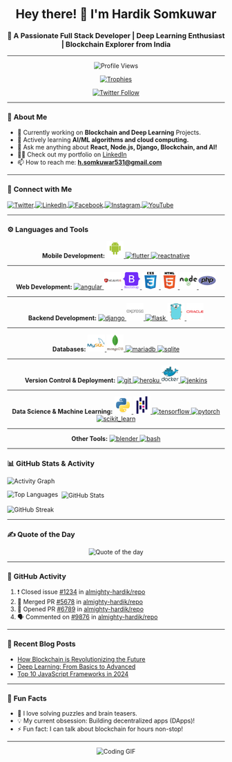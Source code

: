 <h1 align="center">Hey there! 👋 I'm Hardik Somkuwar</h1>
<h3 align="center">🚀 A Passionate Full Stack Developer | Deep Learning Enthusiast | Blockchain Explorer from India</h3>

---

<p align="center">
  <img src="https://komarev.com/ghpvc/?username=almighty-hardik&label=Profile%20views&color=0e75b6&style=flat" alt="Profile Views" />
</p>

<p align="center">
  <a href="https://github.com/ryo-ma/github-profile-trophy">
    <img src="https://github-profile-trophy.vercel.app/?username=almighty-hardik&theme=dracula&row=1&column=6" alt="Trophies" />
  </a>
</p>

<p align="center">
  <a href="https://twitter.com/hardiksomkuwar" target="blank">
    <img src="https://img.shields.io/twitter/follow/hardiksomkuwar?logo=twitter&style=for-the-badge" alt="Twitter Follow" />
  </a>
</p>

---

### 🌟 **About Me**

- 💼 Currently working on **Blockchain and Deep Learning** Projects.
- 🌱 Actively learning **AI/ML algorithms and cloud computing.**
- 💬 Ask me anything about **React, Node.js, Django, Blockchain, and AI!**
- 👨‍💻 Check out my portfolio on [LinkedIn](https://www.linkedin.com/in/hardik-somkuwar-761aa921b/)
- 📫 How to reach me: **h.somkuwar531@gmail.com**

---

### 🔗 **Connect with Me**
<p align="left">
  <a href="https://twitter.com/hardiksomkuwar" target="blank">
    <img align="center" src="https://raw.githubusercontent.com/rahuldkjain/github-profile-readme-generator/master/src/images/icons/Social/twitter.svg" alt="Twitter" height="30" width="40" />
  </a>
  <a href="https://linkedin.com/in/hardik-somkuwar-761aa921b" target="blank">
    <img align="center" src="https://raw.githubusercontent.com/rahuldkjain/github-profile-readme-generator/master/src/images/icons/Social/linked-in-alt.svg" alt="LinkedIn" height="30" width="40" />
  </a>
  <a href="https://fb.com/hardik somkuwar" target="blank">
    <img align="center" src="https://raw.githubusercontent.com/rahuldkjain/github-profile-readme-generator/master/src/images/icons/Social/facebook.svg" alt="Facebook" height="30" width="40" />
  </a>
  <a href="https://instagram.com/hardik_somkuwar" target="blank">
    <img align="center" src="https://raw.githubusercontent.com/rahuldkjain/github-profile-readme-generator/master/src/images/icons/Social/instagram.svg" alt="Instagram" height="30" width="40" />
  </a>
  <a href="https://www.youtube.com/c/hardik somkuwar" target="blank">
    <img align="center" src="https://raw.githubusercontent.com/rahuldkjain/github-profile-readme-generator/master/src/images/icons/Social/youtube.svg" alt="YouTube" height="30" width="40" />
  </a>
</p>

---

### ⚙️ **Languages and Tools** 
<p align="center"> 
    <!-- Mobile Development -->
    <strong>Mobile Development:</strong> 
    <a href="https://developer.android.com" target="_blank" rel="noreferrer"> 
        <img src="https://raw.githubusercontent.com/devicons/devicon/master/icons/android/android-original-wordmark.svg" alt="android" width="40" height="40"/> 
    </a> 
    <a href="https://flutter.dev" target="_blank" rel="noreferrer"> 
        <img src="https://www.vectorlogo.zone/logos/flutterio/flutterio-icon.svg" alt="flutter" width="40" height="40"/> 
    </a> 
    <a href="https://reactnative.dev/" target="_blank" rel="noreferrer"> 
        <img src="https://reactnative.dev/img/header_logo.svg" alt="reactnative" width="40" height="40"/> 
    </a> 
</p>

<hr>

<p align="center"> 
    <!-- Web Development -->
    <strong>Web Development:</strong> 
    <a href="https://angular.io" target="_blank" rel="noreferrer"> 
        <img src="https://angular.io/assets/images/logos/angular/angular.svg" alt="angular" width="40" height="40"/> 
    </a> 
    <a href="https://angular.io" target="_blank" rel="noreferrer"> 
        <img src="https://raw.githubusercontent.com/devicons/devicon/master/icons/angularjs/angularjs-original-wordmark.svg" alt="angularjs" width="40" height="40"/> 
    </a> 
    <a href="https://getbootstrap.com" target="_blank" rel="noreferrer"> 
        <img src="https://raw.githubusercontent.com/devicons/devicon/master/icons/bootstrap/bootstrap-plain-wordmark.svg" alt="bootstrap" width="40" height="40"/> 
    </a> 
    <a href="https://www.w3schools.com/css/" target="_blank" rel="noreferrer"> 
        <img src="https://raw.githubusercontent.com/devicons/devicon/master/icons/css3/css3-original-wordmark.svg" alt="css3" width="40" height="40"/> 
    </a> 
    <a href="https://www.w3.org/html/" target="_blank" rel="noreferrer"> 
        <img src="https://raw.githubusercontent.com/devicons/devicon/master/icons/html5/html5-original-wordmark.svg" alt="html5" width="40" height="40"/> 
    </a> 
    <a href="https://nodejs.org" target="_blank" rel="noreferrer"> 
        <img src="https://raw.githubusercontent.com/devicons/devicon/master/icons/nodejs/nodejs-original-wordmark.svg" alt="nodejs" width="40" height="40"/> 
    </a> 
    <a href="https://www.php.net" target="_blank" rel="noreferrer"> 
        <img src="https://raw.githubusercontent.com/devicons/devicon/master/icons/php/php-original.svg" alt="php" width="40" height="40"/> 
    </a> 
</p>

<hr>

<p align="center"> 
    <!-- Backend Development -->
    <strong>Backend Development:</strong> 
    <a href="https://www.djangoproject.com/" target="_blank" rel="noreferrer"> 
        <img src="https://cdn.worldvectorlogo.com/logos/django.svg" alt="django" width="40" height="40"/> 
    </a> 
    <a href="https://expressjs.com" target="_blank" rel="noreferrer"> 
        <img src="https://raw.githubusercontent.com/devicons/devicon/master/icons/express/express-original-wordmark.svg" alt="express" width="40" height="40"/> 
    </a> 
    <a href="https://flask.palletsprojects.com/" target="_blank" rel="noreferrer"> 
        <img src="https://www.vectorlogo.zone/logos/pocoo_flask/pocoo_flask-icon.svg" alt="flask" width="40" height="40"/> 
    </a> 
    <a href="https://golang.org" target="_blank" rel="noreferrer"> 
        <img src="https://raw.githubusercontent.com/devicons/devicon/master/icons/go/go-original.svg" alt="go" width="40" height="40"/> 
    </a> 
    <a href="https://www.oracle.com/" target="_blank" rel="noreferrer"> 
        <img src="https://raw.githubusercontent.com/devicons/devicon/master/icons/oracle/oracle-original.svg" alt="oracle" width="40" height="40"/> 
    </a> 
</p>

<hr>

<p align="center"> 
    <!-- Databases -->
    <strong>Databases:</strong> 
    <a href="https://www.mysql.com/" target="_blank" rel="noreferrer"> 
        <img src="https://raw.githubusercontent.com/devicons/devicon/master/icons/mysql/mysql-original-wordmark.svg" alt="mysql" width="40" height="40"/> 
    </a> 
    <a href="https://www.mongodb.com/" target="_blank" rel="noreferrer"> 
        <img src="https://raw.githubusercontent.com/devicons/devicon/master/icons/mongodb/mongodb-original-wordmark.svg" alt="mongodb" width="40" height="40"/> 
    </a> 
    <a href="https://mariadb.org/" target="_blank" rel="noreferrer"> 
        <img src="https://www.vectorlogo.zone/logos/mariadb/mariadb-icon.svg" alt="mariadb" width="40" height="40"/> 
    </a> 
    <a href="https://www.sqlite.org/" target="_blank" rel="noreferrer"> 
        <img src="https://www.vectorlogo.zone/logos/sqlite/sqlite-icon.svg" alt="sqlite" width="40" height="40"/> 
    </a> 
</p>

<hr>

<p align="center"> 
    <!-- Version Control & Deployment -->
    <strong>Version Control & Deployment:</strong> 
    <a href="https://git-scm.com/" target="_blank" rel="noreferrer"> 
        <img src="https://www.vectorlogo.zone/logos/git-scm/git-scm-icon.svg" alt="git" width="40" height="40"/> 
    </a> 
    <a href="https://heroku.com" target="_blank" rel="noreferrer"> 
        <img src="https://www.vectorlogo.zone/logos/heroku/heroku-icon.svg" alt="heroku" width="40" height="40"/> 
    </a> 
    <a href="https://www.docker.com/" target="_blank" rel="noreferrer"> 
        <img src="https://raw.githubusercontent.com/devicons/devicon/master/icons/docker/docker-original-wordmark.svg" alt="docker" width="40" height="40"/> 
    </a> 
    <a href="https://www.jenkins.io" target="_blank" rel="noreferrer"> 
        <img src="https://www.vectorlogo.zone/logos/jenkins/jenkins-icon.svg" alt="jenkins" width="40" height="40"/> 
    </a> 
</p>

<hr>

<p align="center"> 
    <!-- Data Science & Machine Learning -->
    <strong>Data Science & Machine Learning:</strong> 
    <a href="https://www.python.org" target="_blank" rel="noreferrer"> 
        <img src="https://raw.githubusercontent.com/devicons/devicon/master/icons/python/python-original.svg" alt="python" width="40" height="40"/> 
    </a> 
    <a href="https://pandas.pydata.org/" target="_blank" rel="noreferrer"> 
        <img src="https://raw.githubusercontent.com/devicons/devicon/2ae2a900d2f041da66e950e4d48052658d850630/icons/pandas/pandas-original.svg" alt="pandas" width="40" height="40"/> 
    </a> 
    <a href="https://www.tensorflow.org" target="_blank" rel="noreferrer"> 
        <img src="https://www.vectorlogo.zone/logos/tensorflow/tensorflow-icon.svg" alt="tensorflow" width="40" height="40"/> 
    </a> 
    <a href="https://pytorch.org/" target="_blank" rel="noreferrer"> 
        <img src="https://www.vectorlogo.zone/logos/pytorch/pytorch-icon.svg" alt="pytorch" width="40" height="40"/> 
    </a> 
    <a href="https://scikit-learn.org/" target="_blank" rel="noreferrer"> 
        <img src="https://upload.wikimedia.org/wikipedia/commons/0/05/Scikit_learn_logo_small.svg" alt="scikit_learn" width="40" height="40"/> 
    </a> 
</p>

<hr>

<p align="center"> 
    <!-- Other Tools -->
    <strong>Other Tools:</strong> 
    <a href="https://www.blender.org/" target="_blank" rel="noreferrer"> 
        <img src="https://download.blender.org/branding/community/blender_community_badge_white.svg" alt="blender" width="40" height="40"/> 
    </a> 
    <a href="https://www.gnu.org/software/bash/" target="_blank" rel="noreferrer"> 
        <img src="https://www.vectorlogo.zone/logos/gnu_bash/gnu_bash-icon.svg" alt="bash" width="40" height="40"/> 
    </a> 
</p>

---

### 📊 **GitHub Stats & Activity**

<p align="left">
  <img src="https://github-readme-activity-graph.cyclic.app/graph?username=almighty-hardik&theme=react-dark&bg_color=20232a&hide_border=true" alt="Activity Graph" />
</p>

<p>
  <img align="left" src="https://github-readme-stats.vercel.app/api/top-langs?username=almighty-hardik&show_icons=true&locale=en&layout=compact&theme=radical" alt="Top Languages" />
</p>

<p>&nbsp;
  <img align="center" src="https://github-readme-stats.vercel.app/api?username=almighty-hardik&show_icons=true&locale=en&theme=radical" alt="GitHub Stats" />
</p>

<p>
  <img align="center" src="https://github-readme-streak-stats.herokuapp.com/?user=almighty-hardik&theme=radical" alt="GitHub Streak" />
</p>

---

### ✍️ **Quote of the Day**
<p align="center">
  <img src="https://quotes-github-readme.vercel.app/api?type=horizontal&theme=radical" alt="Quote of the day" />
</p>

---

### 💼 **GitHub Activity**

<!--START_SECTION:activity-->
1. ❗️ Closed issue [#1234](https://github.com/almighty-hardik/repo/issues/1234) in [almighty-hardik/repo](https://github.com/almighty-hardik/repo)
2. 🎉 Merged PR [#5678](https://github.com/almighty-hardik/repo/pull/5678) in [almighty-hardik/repo](https://github.com/almighty-hardik/repo)
3. 💪 Opened PR [#6789](https://github.com/almighty-hardik/repo/pull/6789) in [almighty-hardik/repo](https://github.com/almighty-hardik/repo)
4. 🗣 Commented on [#9876](https://github.com/almighty-hardik/repo/issues/9876) in [almighty-hardik/repo](https://github.com/almighty-hardik/repo)
<!--END_SECTION:activity-->

---

### 🚀 **Recent Blog Posts**
<!-- BLOG-POST-LIST:START -->
- [How Blockchain is Revolutionizing the Future](https://almighty-hardik.medium.com)
- [Deep Learning: From Basics to Advanced](https://almighty-hardik.medium.com)
- [Top 10 JavaScript Frameworks in 2024](https://almighty-hardik.medium.com)
<!-- BLOG-POST-LIST:END -->

---

### 🎯 **Fun Facts**
- 🧠 I love solving puzzles and brain teasers.
- 💡 My current obsession: Building decentralized apps (DApps)!
- ⚡ Fun fact: I can talk about blockchain for hours non-stop!

---

<p align="center">
  <img src="https://media.giphy.com/media/ZVik7pBtu9dNS/giphy.gif" width="300" alt="Coding GIF" />
</p>
